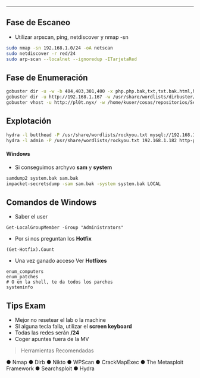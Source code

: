 
-----

## Fase de Escaneo
- Utilizar arpscan, ping, netdiscover y nmap -sn
```bash
sudo nmap -sn 192.168.1.0/24 -oA netscan 
sudo netdiscover -r red/24
sudo arp-scan --localnet --ignoredup -ITarjetaRed
```

## Fase de Enumeración
```bash
gobuster dir -u -w -b 404,403,301,400 -x php.php.bak,txt,txt.bak.html,htm,php
gobuster dir -u http://192.168.1.167 -w /usr/share/wordlists/dirbuster/directory-list-2.3-medium.txt -k -x ~,swp,txt,txt.bak,php,php.bak,jpg,bak,js,png,auth.log,log,config,json,git,sh,kdbx,db
gobuster vhost -u http://pl0t.nyx/ -w /home/kuser/cosas/repositorios/SecLists/Discovery/DNS/subdomains-top1million-110000.txt --append-domain | grep -v "400"
```

## Explotación
```bash
hydra -l butthead -P /usr/share/wordlists/rockyou.txt mysql://192.168.1.134 -I -F -t 20
hydra -l admin -P /usr/share/wordlists/rockyou.txt 192.168.1.182 http-post-form "/my_weblog/admin.php:username=admin&password=^PASS^:Incorrect username or password." -f -V

```

#### Windows
- Si conseguimos archyvo **sam** y **system**
```bash
samdump2 system.bak sam.bak
impacket-secretsdump -sam sam.bak -system system.bak LOCAL
```
## Comandos de Windows

- Saber el user
```power-shell
Get-LocalGroupMember -Group "Administrators"
```
- Por si nos preguntan los **Hotfix**
```Power-shell
(Get-Hotfix).Count
```
- Una vez ganado acceso Ver **Hotfixes**
```
enum_computers
enum_patches
# O en la shell, te da todos los parches
systeminfo
```


## Tips Exam

- Mejor no resetear el lab o la machine
- SI alguna tecla  falla, utilizar el **screen keyboard**
- Todas las redes serán **/24**
- Coger apuntes fuera de la MV


>Herramientas Recomendadas

● Nmap
● Dirb
● Nikto
● WPScan
● CrackMapExec
● The Metasploit Framework
● Searchsploit
● Hydra